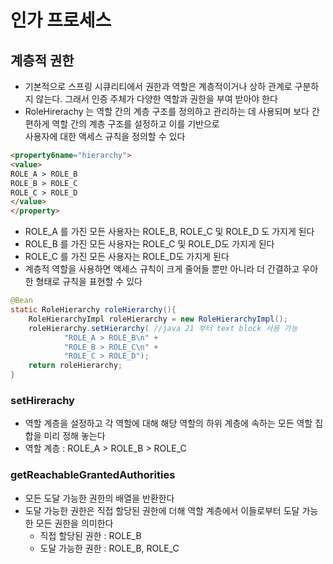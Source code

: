 # 인가 프로세스

## 계층적 권한
- 기본적으로 스프링 시큐리티에서 권한과 역할은 계층적이거나 상하 관계로 구분하지 않는다. 그래서 인증 주체가 다양한 역할과 권한을 부여 받아야 한다
-  RoleHirerachy 는 역할 간의 계층 구조를 정의하고 관리하는 데 사용되며 보다 간편하게 역할 간의 계층 구조를 설정하고 이를 기반으로    
사용자에 대한 액세스 규칙을 정의할 수 있다
```html
<property6name="hierarchy">
<value>
ROLE_A > ROLE_B
ROLE_B > ROLE_C
ROLE_C > ROLE_D
</value>
</property>
```
- ROLE_A 를 가진 모든 사용자는 ROLE_B, ROLE_C 및 ROLE_D 도 가지게 된다
- ROLE_B 를 가진 모든 사용자는 ROLE_C 및 ROLE_D도 가지게 된다
- ROLE_C 를 가진 모든 사용자는 ROLE_D도 가지게 된다
- 계층적 역할을 사용하면 액세스 규칙이 크게 줄어들 뿐만 아니라 더 간결하고 우아한 형태로 규칙을 표현할 수 있다

```java
@Bean
static RoleHierarchy roleHierarchy(){
    RoleHierarchyImpl roleHierarchy = new RoleHierarchyImpl();
    roleHierarchy.setHierarchy( //java 21 부터 text block 사용 가능
            "ROLE_A > ROLE_B\n" +
            "ROLE_B > ROLE_C\n" +
            "ROLE_C > ROLE_D");
    return roleHierarchy;
}
```
### setHirerachy
- 역할 계층을 설정하고 각 역할에 대해 해당 역할의 하위 계층에 속하는 모든 역할 집합을 미리 정해 놓는다
- 역할 계층 : ROLE_A > ROLE_B > ROLE_C

### getReachableGrantedAuthorities
- 모든 도달 가능한 권한의 배열을 반환한다
- 도달 가능한 권한은 직접 할당된 권한에 더해 역할 계층에서 이들로부터 도달 가능한 모든 권한을 의미한다
  - 직접 할당된 권한 : ROLE_B
  - 도달 가능한 권한 : ROLE_B, ROLE_C

